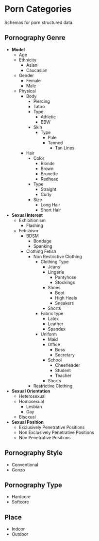 # Porn Categories

Schemas for porn structured data.

##  Pornography Genre

* **Model** 
  * Age 
  * Ethnicity
    * Asian 
    * Caucasian 
  * Gender 
    * Female 
    * Male 
  * Physical
    * Body 
      * Piercing 
      * Tatoo 
      * Type 
        * Athletic 
        * BBW
      * Skin 
        * Type 
          * Pale 
          * Tanned
            * Tan Lines
    * Hair 
      * Color 
        * Blonde 
        * Brown 
        * Brunette 
        * Redhead 
      * Type
        * Straight 
        * Curly 
      * Size
        * Long Hair 
        * Short Hair 
* **Sexual Interest**
  * Exhibitionism
    * Flashing 
  * Fetishism
    * BDSM
      * Bondage
      * Spanking
    * Clothing Fetish 
      * Non Restrictive Clothing
        * Clothing Type
          * Jeans
          * Lingerie
            * Pantyhose
            * Stockings
          * Shoes
            * Boot
            * High Heels
            * Sneakers
          * Shorts
        * Fabric type
          * Latex
          * Leather
          * Spandex
        * Uniform
          * Maid
          * Office
            * Boss
            * Secretary
          * School
            * Cheerleader
            * Student
            * Teacher
          * Shorts
      * Restrictive Clothing
* **Sexual Orientation**
  * Heterosexual 
  * Homosexual
    * Lesbian 
    * Gay 
  * Bisexual 
* **Sexual Position**
  * Exclusively Penetrative Positions 
  * Non Exclusively Penetrative Positions
  * Non Penetrative Positions 

## Pornography Style
  * Conventional 
  * Gonzo
  
## Pornography Type
  * Hardcore
  * Softcore
  
## Place
  * Indoor
  * Outdoor
